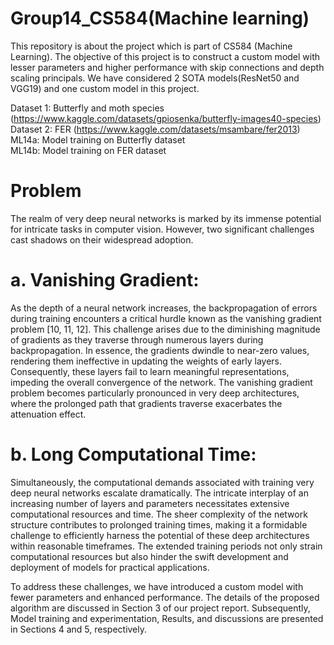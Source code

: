 # Group14_CS584(Machine learning)
This repository is about the project which is part of CS584 (Machine Learning). The objective of this project is to construct a custom model with lesser parameters and higher performance with skip connections and depth scaling principals. We have considered 2 SOTA models(ResNet50 and VGG19) and one custom model in this project. 

Dataset 1: Butterfly and moth species (https://www.kaggle.com/datasets/gpiosenka/butterfly-images40-species)  
Dataset 2: FER (https://www.kaggle.com/datasets/msambare/fer2013)  
ML14a: Model training on Butterfly dataset  
ML14b: Model training on FER dataset

# Problem 
The realm of very deep neural networks is marked by its immense potential for intricate tasks in computer vision. However, two significant challenges cast shadows on their widespread adoption.

# a. Vanishing Gradient:
As the depth of a neural network increases, the backpropagation of errors during training encounters a critical hurdle known as the vanishing gradient problem [10, 11, 12]. This challenge arises due to the diminishing magnitude of gradients as they traverse through numerous layers during backpropagation. In essence, the gradients dwindle to near-zero values, rendering them ineffective in updating the weights of early layers. Consequently, these layers fail to learn meaningful representations, impeding the overall convergence of the network. The vanishing gradient problem becomes particularly pronounced in very deep architectures, where the prolonged path that gradients traverse exacerbates the attenuation effect.

# b. Long Computational Time:
Simultaneously, the computational demands associated with training very deep neural networks escalate dramatically. The intricate interplay of an increasing number of layers and parameters necessitates extensive computational resources and time. The sheer complexity of the network structure contributes to prolonged training times, making it a formidable challenge to efficiently harness the potential of these deep architectures within reasonable timeframes. The extended training periods not only strain computational resources but also hinder the swift development and deployment of models for practical applications.

To address these challenges, we have introduced a custom model with fewer parameters and enhanced performance. The details of the proposed algorithm are discussed in Section 3 of our project report.  Subsequently, Model training and experimentation, Results, and discussions are presented in Sections 4 and 5, respectively. 
